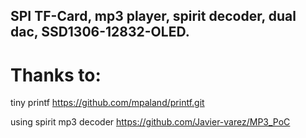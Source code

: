 ## SPI TF-Card, mp3 player, spirit decoder, dual dac, SSD1306-12832-OLED.



# Thanks to:

tiny printf
https://github.com/mpaland/printf.git

using spirit mp3 decoder
https://github.com/Javier-varez/MP3_PoC

